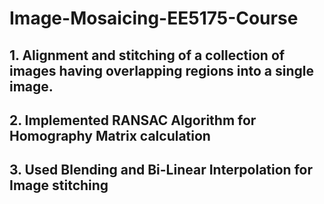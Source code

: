 # Image-Mosaicing-EE5175-Course

## 1. Alignment and stitching of a collection of images having overlapping regions into a single image.
## 2. Implemented RANSAC Algorithm for Homography Matrix calculation 
## 3. Used Blending and Bi-Linear Interpolation for Image stitching
